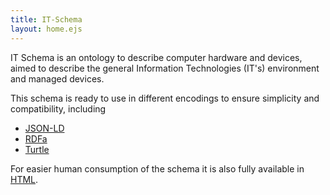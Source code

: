```yaml
---
title: IT-Schema
layout: home.ejs
---
```


IT Schema is an ontology to describe computer hardware and devices, aimed to describe the general Information Technologies (IT's) environment and managed devices.

This schema is ready to use in different encodings to ensure simplicity and compatibility, including
* [JSON-LD](/schema.jsonld)
* [RDFa](/schema.rdf)
* [Turtle](/schema.ttl)

For easier human consumption of the schema it is also fully available in [HTML](/schema.html).
